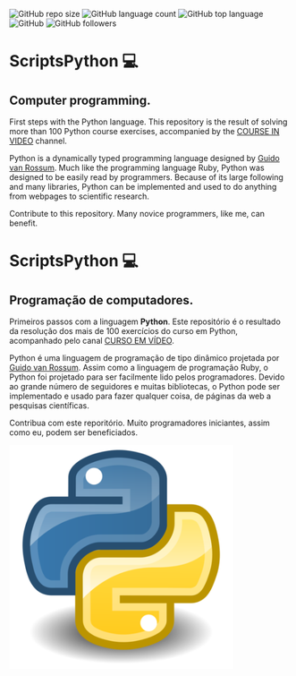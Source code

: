 ![GitHub repo size](https://img.shields.io/github/repo-size/jonfisik/ScriptsPython)
![GitHub language count](https://img.shields.io/github/languages/count/jonfisik/ScriptsPython)
![GitHub top language](https://img.shields.io/github/languages/top/jonfisik/ScriptsPython)
![GitHub](https://img.shields.io/github/license/jonfisik/ScriptsPython)
![GitHub followers](https://img.shields.io/github/followers/jonfisik?style=social)

# ScriptsPython :computer:

## Computer programming.

First steps with the Python language. This repository is the result of solving more than 100 Python course exercises, accompanied by the [COURSE IN VIDEO](https://www.youtube.com/watch?v=S9uPNppGsGo&list=PLHz_AreHm4dlKP6QQCekuIPky1CiwmdI6&index=1) channel.

Python is a dynamically typed programming language designed by [Guido van Rossum](https://pt.wikipedia.org/wiki/Guido_van_Rossum). Much like the programming language Ruby, Python was designed to be easily read by programmers. Because of its large following and many libraries, Python can be implemented and used to do anything from webpages to scientific research.

Contribute to this repository. Many novice programmers, like me, can benefit.

# ScriptsPython :computer:

## Programação de computadores.

Primeiros passos com a linguagem **Python**. Este repositório é o resultado da resolução dos mais de 100 exercícios do curso em Python, acompanhado pelo canal [CURSO EM VÍDEO](https://www.youtube.com/watch?v=S9uPNppGsGo&list=PLHz_AreHm4dlKP6QQCekuIPky1CiwmdI6&index=1).

Python é uma linguagem de programação de tipo dinâmico projetada por [Guido van Rossum](https://pt.wikipedia.org/wiki/Guido_van_Rossum). Assim como a linguagem de programação Ruby, o Python foi projetado para ser facilmente lido pelos programadores. Devido ao grande número de seguidores e muitas bibliotecas, o Python pode ser implementado e usado para fazer qualquer coisa, de páginas da web a pesquisas científicas.

Contribua com este reporitório. Muito programadores iniciantes, assim como eu, podem ser beneficiados.

<img src="https://github.com/jonfisik/ScriptsPython/blob/master/imagens/py3pequeno.png" width="400">
